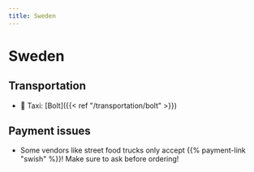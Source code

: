 ```yaml
---
title: Sweden
---
```


# Sweden

## Transportation
- 🚕 Taxi: [Bolt]({{< ref "/transportation/bolt" >}})

## Payment issues
- Some vendors like street food trucks only accept {{% payment-link "swish" %}}! Make sure to ask before ordering!
